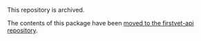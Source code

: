 This repository is archived.

The contents of this package have been [moved to the firstvet-api repository](https://github.com/firstvetcom/firstvet-api/commit/a757333d5a0ee2268b155f5a2e44ca7e6a55fd80).